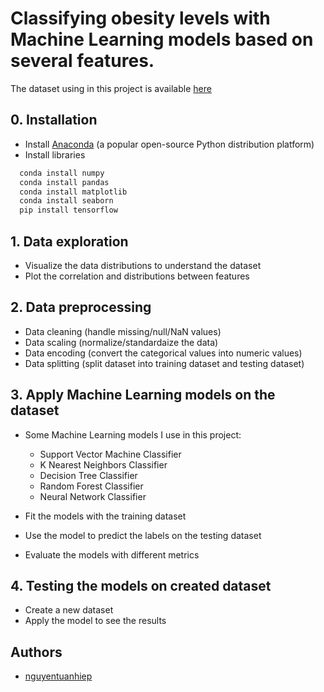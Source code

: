 
# Classifying obesity levels with Machine Learning models based on several features.

The dataset using in this project is available [here](https://www.kaggle.com/datasets/ankurbajaj9/obesity-levels?select=ObesityDataSet_raw_and_data_sinthetic.csv)


## 0. Installation
- Install [Anaconda](https://www.anaconda.com/products/distribution) (a popular open-source Python distribution platform)
- Install libraries

```bash
  conda install numpy
  conda install pandas
  conda install matplotlib
  conda install seaborn
  pip install tensorflow
```

## 1. Data exploration
- Visualize the data distributions to understand the dataset
- Plot the correlation and distributions between features
## 2. Data preprocessing
- Data cleaning (handle missing/null/NaN values)
- Data scaling (normalize/standardaize the data)
- Data encoding (convert the categorical values into numeric values)
- Data splitting (split dataset into training dataset and testing dataset)
## 3. Apply Machine Learning models on the dataset
- Some Machine Learning models I use in this project:
  - Support Vector Machine Classifier
  - K Nearest Neighbors Classifier
  - Decision Tree Classifier
  - Random Forest Classifier
  - Neural Network Classifier

- Fit the models with the training dataset
- Use the model to predict the labels on the testing dataset
- Evaluate the models with different metrics
## 4. Testing the models on created dataset
- Create a new dataset
- Apply the model to see the results
## Authors

- [nguyentuanhiep](https://www.github.com/nguyen-tuan-hiep)

